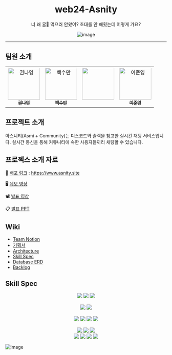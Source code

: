 <div align="center">
<h1> web24-Asnity</h1>
너 왜 귤🍊 먹으러 안왔어? 초대를 안 해줬는데 어떻게 가요?

![image](https://user-images.githubusercontent.com/79135734/201243378-baa01c1b-f2de-43bd-b2c7-2d226c77ce99.svg)
<HR />
</div>

## 팀원 소개

<!-- ALL-CONTRIBUTORS-LIST:START - Do not remove or modify this section -->
<!-- prettier-ignore-start -->
<!-- markdownlint-disable -->
<table align="center">
  <tbody>
    <tr>
      <td align="center">
        <a href="https://github.com/NaayoungKwon">
            <img src="https://user-images.githubusercontent.com/79135734/201244868-6b13d031-438d-4083-9a88-98a7002dc442.png" width="100px;" height="100px;" alt="권나영"/>
<br /><sub><b>권나영</b></sub></a><br /></td>
      <td align="center">
<a href="https://github.com/soomanbaek">
        <img src="https://user-images.githubusercontent.com/79135734/201245174-45d9b748-451e-4ee3-b947-e8a234a732c7.png" width="100px;" alt="백수만"/>
<br /><sub><b>백수만</b></sub></a><br /></td>
      <td align="center"><a href="https://github.com/mjsdo"><img src="https://avatars.githubusercontent.com/u/79135734?v=4" width="100px;" alt=""/><br /><sub><b></b></sub></a><br /></td>
      <td align="center"><a href="https://github.com/leegwae"><img src="https://avatars.githubusercontent.com/u/57662010?v=4" width="100px;" alt="이준영"/><br /><sub><b>이준영</b></sub></a><br /></td>
    </tr>
  </tbody>
</table>

## 프로젝트 소개
아스니티(Asmi + Community)는 디스코드와 슬랙을 참고한 실시간 채팅 서비스입니다.
실시간 통신을 통해 커뮤니티에 속한 사용자들끼리 채팅할 수 있습니다.

## 프로젝스 소개 자료

📎 [배포 링크](https://www.asnity.site) : https://www.asnity.site

🖥 [데모 영상](https://www.youtube.com/watch?v=2gI3OlJXAZQ)

📽 [발표 영상](https://www.youtube.com/watch?v=rdnWakXgSuI)

📋 [발표 PPT](https://docs.google.com/presentation/d/18oABdZcFvwW2omlasPmQUEnA16izR_jd/edit#slide=id.p1)

## Wiki

- [Team Notion](https://grand-beanie-e57.notion.site/Asnity-cbd4dcce58f540b4b5b7ff33c8cea984)
- [기획서](https://github.com/boostcampwm-2022/web24-Asnity/wiki/%EA%B8%B0%ED%9A%8D%EC%84%9C)
- [Architecture](https://github.com/boostcampwm-2022/web24-Asnity/wiki/Architecture)
- [Skill Spec](https://github.com/boostcampwm-2022/web24-Asnity/wiki/Skill-Spec)
- [Database ERD](https://github.com/boostcampwm-2022/web24-Asnity/wiki/DB-Diagram)
- [Backlog](https://grand-beanie-e57.notion.site/a37995c602a64522984e2a52997da07a?v=12952487085d4427b526ae727b015ec1)



## Skill Spec
<div align="center">
<img src="https://img.shields.io/badge/Node.js-16.17.0-339933?logo=node.js"> <img src="https://img.shields.io/badge/TypeScript-4.7.4-3178C6?logo=typescript"> <img src="https://img.shields.io/badge/Jest-29.3.1-C21325?logo=jest">
</div>
<br />

<div align="center">
<img src="https://img.shields.io/badge/Docker-20.10.21-2496ED?logo=docker"> <img src="https://img.shields.io/badge/NGINX-1.14.0-009639?logo=nginx">
</div>
<br />

<div align="center">
  <img src="https://img.shields.io/badge/MongoDB-4.4.17-47A248?logo=mongodb"> <img src="https://img.shields.io/badge/Mongoose-6.7.2-47A248?logo=mongodb"> <img src="https://img.shields.io/badge/NestJS-9.1.5-E0234E?logo=NestJS"> <img src="https://img.shields.io/badge/Redis-7.0.6-DC382D?logo=Redis">
</div>

<div align="center">
  <br />
  <img src="https://img.shields.io/badge/React-18.2.0-61DBFB?logo=react"> <img src="https://img.shields.io/badge/ReactQuery-4.16.1-FF4154?logo=react-query"> <img src="https://img.shields.io/badge/Zustand-4.1.4-7F52FF?logo=redux"> 
</div>

<div align="center">
<img src="https://img.shields.io/badge/TailwindCSS-3.2.4-06B6D4?logo=tailwindcss"> <img src="https://img.shields.io/badge/TestingLibrary-13.4.0-C21325?logo=testing-library"> <img src="https://img.shields.io/badge/Webpack-5.75.0-8DD6F9?logo=webpack"> <img src="https://img.shields.io/badge/Babel-7.20.2-F9DC3E?logo=babel">
<br />
</div>

![image](https://user-images.githubusercontent.com/34162358/207605404-3da6f4f9-65a6-4167-992a-6eef41ccebd9.png)

